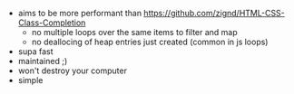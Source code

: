 - aims to be more performant than https://github.com/zignd/HTML-CSS-Class-Completion
  - no multiple loops over the same items to filter and map
  - no deallocing of heap entries just created (common in js loops)
- supa fast
- maintained ;)
- won't destroy your computer
- simple
